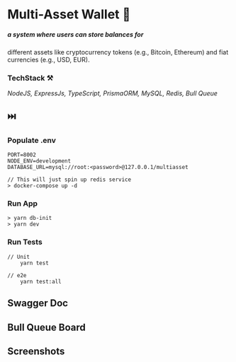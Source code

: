 
# **Multi-Asset Wallet**  💸
##### a  system where users can store balances for
different assets like cryptocurrency tokens (e.g., Bitcoin, Ethereum) and fiat currencies (e.g.,
USD, EUR).

### TechStack ⚒️
*NodeJS, ExpressJs, TypeScript, PrismaORM, MySQL, Redis, Bull Queue*


## ⏭️


### Populate .env
```
PORT=8002
NODE_ENV=development
DATABASE_URL=mysql://root:<password>@127.0.0.1/multiasset
```

```
// This will just spin up redis service
> docker-compose up -d
```

### Run App
```
> yarn db-init
> yarn dev
```

### Run Tests
```
// Unit
    yarn test

// e2e
    yarn test:all
```

## Swagger Doc


## Bull Queue Board

## Screenshots